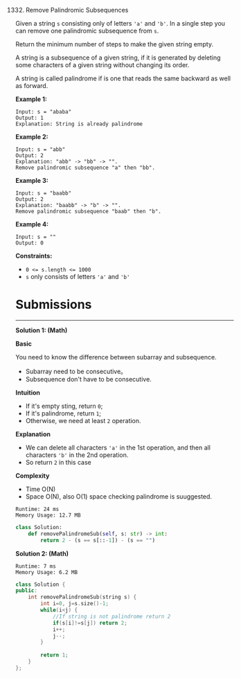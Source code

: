 1332. Remove Palindromic Subsequences

Given a string `s` consisting only of letters `'a'` and `'b'`. In a single step you can remove one palindromic subsequence from `s`.

Return the minimum number of steps to make the given string empty.

A string is a subsequence of a given string, if it is generated by deleting some characters of a given string without changing its order.

A string is called palindrome if is one that reads the same backward as well as forward.

 

**Example 1:**
```
Input: s = "ababa"
Output: 1
Explanation: String is already palindrome
```

**Example 2:**
```
Input: s = "abb"
Output: 2
Explanation: "abb" -> "bb" -> "". 
Remove palindromic subsequence "a" then "bb".
```

**Example 3:**
```
Input: s = "baabb"
Output: 2
Explanation: "baabb" -> "b" -> "". 
Remove palindromic subsequence "baab" then "b".
```

**Example 4:**
```
Input: s = ""
Output: 0
```

**Constraints:**

* `0 <= s.length <= 1000`
* `s` only consists of letters `'a'` and `'b'`

# Submissions
---
**Solution 1: (Math)**

**Basic**

You need to know the difference between subarray and subsequence.
* Subarray need to be consecutive。
* Subsequence don't have to be consecutive.


**Intuition**

* If it's empty sting, return `0`;
* If it's palindrome, return `1`;
* Otherwise, we need at least `2` operation.


**Explanation**

* We can delete all characters `'a'` in the 1st operation, and then all characters `'b'` in the 2nd operation.
* So return `2` in this case


**Complexity**

* Time O(N)
* Space O(N), also O(1) space checking palindrome is suuggested.

```
Runtime: 24 ms
Memory Usage: 12.7 MB
```
```python
class Solution:
    def removePalindromeSub(self, s: str) -> int:
        return 2 - (s == s[::-1]) - (s == "")
```

**Solution 2: (Math)**
```
Runtime: 7 ms
Memory Usage: 6.2 MB
```
```c++
class Solution {
public:
    int removePalindromeSub(string s) {
        int i=0, j=s.size()-1;
        while(i<j) {
			//If string is not palindrome return 2
            if(s[i]!=s[j]) return 2;
            i++;
            j--;
        }
        
        return 1;
    }
};
```
